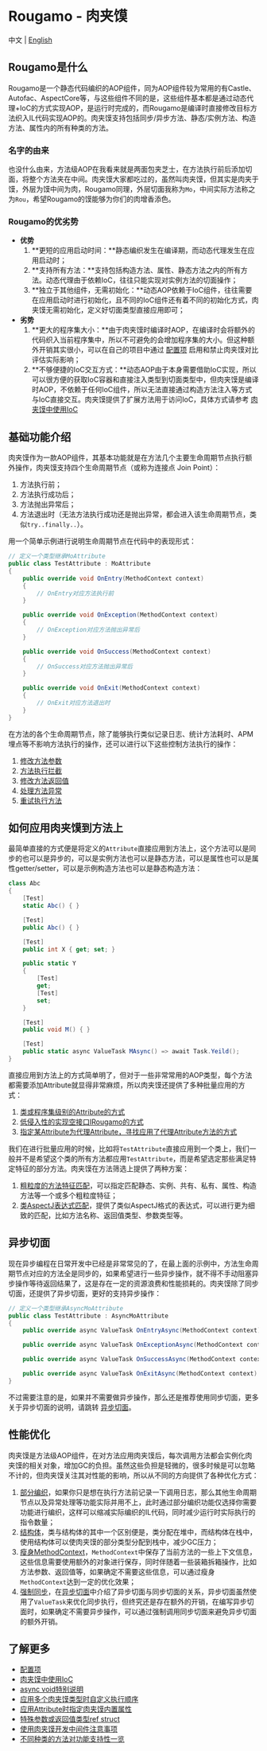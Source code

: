 
# Rougamo - 肉夹馍

中文 | [English](README_en.md)

## Rougamo是什么

Rougamo是一个静态代码编织的AOP组件，同为AOP组件较为常用的有Castle、Autofac、AspectCore等，与这些组件不同的是，这些组件基本都是通过动态代理+IoC的方式实现AOP，是运行时完成的，而Rougamo是编译时直接修改目标方法织入IL代码实现AOP的。肉夹馍支持包括同步/异步方法、静态/实例方法、构造方法、属性内的所有种类的方法。

### 名字的由来

也没什么由来，方法级AOP在我看来就是两面包夹芝士，在方法执行前后添加切面，将整个方法夹在中间。肉夹馍大家都吃过的，虽然叫肉夹馍，但其实是肉夹于馍，外层为馍中间为肉，Rougamo同理，外层切面我称为`Mo`，中间实际方法称之为`Rou`，希望Rougamo的馍能够为你们的肉增香添色。

### Rougamo的优劣势

- **优势**
  1. **更短的应用启动时间：**静态编织发生在编译期，而动态代理发生在应用启动时；
  2. **支持所有方法：**支持包括构造方法、属性、静态方法之内的所有方法。动态代理由于依赖IoC，往往只能实现对实例方法的切面操作；
  3. **独立于其他组件，无需初始化：**动态AOP依赖于IoC组件，往往需要在应用启动时进行初始化，且不同的IoC组件还有着不同的初始化方式，肉夹馍无需初始化，定义好切面类型直接应用即可；
- **劣势**
  1. **更大的程序集大小：**由于肉夹馍时编译时AOP，在编译时会将额外的代码织入当前程序集中，所以不可避免的会增加程序集的大小。但这种额外开销其实很小，可以在自己的项目中通过 [配置项](https://github.com/inversionhourglass/Rougamo/wiki/%E9%85%8D%E7%BD%AE%E9%A1%B9) 启用和禁止肉夹馍对比评估实际影响；
  2. **不够便捷的IoC交互方式：**动态AOP由于本身需要借助IoC实现，所以可以很方便的获取IoC容器和直接注入类型到切面类型中，但肉夹馍是编译时AOP，不依赖于任何IoC组件，所以无法直接通过构造方法注入等方式与IoC直接交互。肉夹馍提供了扩展方法用于访问IoC，具体方式请参考 [肉夹馍中使用IoC](https://github.com/inversionhourglass/Rougamo/wiki/%E5%85%B6%E4%BB%96#%E8%82%89%E5%A4%B9%E9%A6%8D%E4%B8%AD%E4%BD%BF%E7%94%A8IoC)

## 基础功能介绍

肉夹馍作为一款AOP组件，其基本功能就是在方法几个主要生命周期节点执行额外操作，肉夹馍支持四个生命周期节点（或称为连接点 Join Point）：
1. 方法执行前；
2. 方法执行成功后；
3. 方法抛出异常后；
4. 方法退出时（无法方法执行成功还是抛出异常，都会进入该生命周期节点，类似`try..finally..`）。

用一个简单示例进行说明生命周期节点在代码中的表现形式：

```csharp
// 定义一个类型继承MoAttribute
public class TestAttribute : MoAttribute
{
    public override void OnEntry(MethodContext context)
    {
        // OnEntry对应方法执行前
    }

    public override void OnException(MethodContext context)
    {
        // OnException对应方法抛出异常后
    }

    public override void OnSuccess(MethodContext context)
    {
        // OnSuccess对应方法抛出异常后
    }

    public override void OnExit(MethodContext context)
    {
        // OnExit对应方法退出时
    }
}
```

在方法的各个生命周期节点，除了能够执行类似记录日志、统计方法耗时、APM埋点等不影响方法执行的操作，还可以进行以下这些控制方法执行的操作：
1. [修改方法参数](https://github.com/inversionhourglass/Rougamo/wiki/%E6%8E%A7%E5%88%B6%E6%96%B9%E6%B3%95%E6%89%A7%E8%A1%8C#%E4%BF%AE%E6%94%B9%E6%96%B9%E6%B3%95%E5%8F%82%E6%95%B0)
2. [方法执行拦截](https://github.com/inversionhourglass/Rougamo/wiki/%E6%8E%A7%E5%88%B6%E6%96%B9%E6%B3%95%E6%89%A7%E8%A1%8C#%E6%96%B9%E6%B3%95%E6%89%A7%E8%A1%8C%E6%8B%A6%E6%88%AA)
3. [修改方法返回值](https://github.com/inversionhourglass/Rougamo/wiki/%E6%8E%A7%E5%88%B6%E6%96%B9%E6%B3%95%E6%89%A7%E8%A1%8C#%E4%BF%AE%E6%94%B9%E6%96%B9%E6%B3%95%E8%BF%94%E5%9B%9E%E5%80%BC)
4. [处理方法异常](https://github.com/inversionhourglass/Rougamo/wiki/%E6%8E%A7%E5%88%B6%E6%96%B9%E6%B3%95%E6%89%A7%E8%A1%8C#%E5%A4%84%E7%90%86%E6%96%B9%E6%B3%95%E5%BC%82%E5%B8%B8)
5. [重试执行方法](https://github.com/inversionhourglass/Rougamo/wiki/%E6%8E%A7%E5%88%B6%E6%96%B9%E6%B3%95%E6%89%A7%E8%A1%8C#%E9%87%8D%E8%AF%95%E6%89%A7%E8%A1%8C%E6%96%B9%E6%B3%95)

## 如何应用肉夹馍到方法上

最简单直接的方式便是将定义的`Attribute`直接应用到方法上，这个方法可以是同步的也可以是异步的，可以是实例方法也可以是静态方法，可以是属性也可以是属性getter/setter，可以是示例构造方法也可以是静态构造方法：

```csharp
class Abc
{
    [Test]
    static Abc() { }

    [Test]
    public Abc() { }

    [Test]
    public int X { get; set; }

    public static Y
    {
        [Test]
        get;
        [Test]
        set;
    }

    [Test]
    public void M() { }

    [Test]
    public static async ValueTask MAsync() => await Task.Yeild();
}
```

直接应用到方法上的方式简单明了，但对于一些非常常用的AOP类型，每个方法都需要添加Attribute就显得非常麻烦，所以肉夹馍还提供了多种批量应用的方式：
1. [类或程序集级别的Attribute的方式](https://github.com/inversionhourglass/Rougamo/wiki/%E5%BA%94%E7%94%A8%E6%96%B9%E5%BC%8F#%E7%B1%BB%E6%88%96%E7%A8%8B%E5%BA%8F%E9%9B%86%E7%BA%A7attribute%E5%BA%94%E7%94%A8)
2. [低侵入性的实现空接口IRougamo的方式](https://github.com/inversionhourglass/Rougamo/wiki/%E5%BA%94%E7%94%A8%E6%96%B9%E5%BC%8F#%E5%AE%9E%E7%8E%B0%E7%A9%BA%E6%8E%A5%E5%8F%A3irougamo)
3. [指定某Attribute为代理Attribute，寻找应用了代理Attribute方法的方式](https://github.com/inversionhourglass/Rougamo/wiki/%E5%BA%94%E7%94%A8%E6%96%B9%E5%BC%8F#attribute%E4%BB%A3%E7%90%86)

我们在进行批量应用的时候，比如将`TestAttribute`直接应用到一个类上，我们一般并不是希望这个类的所有方法都应用`TestAttribute`，而是希望选定那些满足特定特征的部分方法。肉夹馍在方法筛选上提供了两种方案：
1. [粗粒度的方法特征匹配](https://github.com/inversionhourglass/Rougamo/wiki/%E6%96%B9%E6%B3%95%E5%8C%B9%E9%85%8D#%E7%B2%97%E7%B2%92%E5%BA%A6%E7%9A%84%E6%96%B9%E6%B3%95%E7%89%B9%E6%80%A7%E5%8C%B9%E9%85%8D)，可以指定匹配静态、实例、共有、私有、属性、构造方法等一个或多个粗粒度特征；
2. [类AspectJ表达式匹配](https://github.com/inversionhourglass/Rougamo/wiki/%E6%96%B9%E6%B3%95%E5%8C%B9%E9%85%8D#%E7%B1%BBaspectj%E8%A1%A8%E8%BE%BE%E5%BC%8F%E5%8C%B9%E9%85%8D)，提供了类似AspectJ格式的表达式，可以进行更为细致的匹配，比如方法名称、返回值类型、参数类型等。

## 异步切面

现在异步编程在日常开发中已经是非常常见的了，在最上面的示例中，方法生命周期节点对应的方法全是同步的，如果希望进行一些异步操作，就不得不手动阻塞异步操作等待返回结果了，这是存在一定的资源浪费和性能损耗的。肉夹馍除了同步切面，还提供了异步切面，更好的支持异步操作：

```csharp
// 定义一个类型继承AsyncMoAttribute
public class TestAttribute : AsyncMoAttribute
{
    public override async ValueTask OnEntryAsync(MethodContext context) { }

    public override async ValueTask OnExceptionAsync(MethodContext context) { }

    public override async ValueTask OnSuccessAsync(MethodContext context) { }

    public override async ValueTask OnExitAsync(MethodContext context) { }
}
```

不过需要注意的是，如果并不需要做异步操作，那么还是推荐使用同步切面，更多关于异步切面的说明，请跳转 [异步切面](https://github.com/inversionhourglass/Rougamo/wiki/%E5%BC%82%E6%AD%A5%E5%88%87%E9%9D%A2)。

## 性能优化

肉夹馍是方法级AOP组件，在对方法应用肉夹馍后，每次调用方法都会实例化肉夹馍的相关对象，增加GC的负担。虽然这些负担是轻微的，很多时候是可以忽略不计的，但肉夹馍关注其对性能的影响，所以从不同的方向提供了各种优化方式：
1. [部分编织](https://github.com/inversionhourglass/Rougamo/wiki/%E6%80%A7%E8%83%BD%E4%BC%98%E5%8C%96#%E9%83%A8%E5%88%86%E7%BC%96%E7%BB%87)，如果你只是想在执行方法前记录一下调用日志，那么其他生命周期节点以及异常处理等功能实际并用不上，此时通过部分编织功能仅选择你需要功能进行编织，这样可以缩减实际编织的IL代码，同时减少运行时实际执行的指令数量；
2. [结构体](https://github.com/inversionhourglass/Rougamo/wiki/%E6%80%A7%E8%83%BD%E4%BC%98%E5%8C%96#%E7%BB%93%E6%9E%84%E4%BD%93)，类与结构体的其中一个区别便是，类分配在堆中，而结构体在栈中，使用结构体可以使肉夹馍的部分类型分配到栈中，减少GC压力；
3. [瘦身MethodContext](https://github.com/inversionhourglass/Rougamo/wiki/%E6%80%A7%E8%83%BD%E4%BC%98%E5%8C%96#%E7%98%A6%E8%BA%ABmethodcontext)，`MethodContext`中保存了当前方法的一些上下文信息，这些信息需要使用额外的对象进行保存，同时伴随着一些装箱拆箱操作，比如方法参数、返回值等，如果确定不需要这些信息，可以通过瘦身`MethodContext`达到一定的优化效果；
4. [强制同步](https://github.com/inversionhourglass/Rougamo/wiki/%E6%80%A7%E8%83%BD%E4%BC%98%E5%8C%96#%E5%BC%BA%E5%88%B6%E5%90%8C%E6%AD%A5)，在[异步切面](https://github.com/inversionhourglass/Rougamo/wiki/%E5%BC%82%E6%AD%A5%E5%88%87%E9%9D%A2)中介绍了异步切面与同步切面的关系，异步切面虽然使用了`ValueTask`来优化同步执行，但终究还是存在额外的开销，在编写异步切面时，如果确定不需要异步操作，可以通过强制调用同步切面来避免异步切面的额外开销。

## 了解更多

- [配置项](https://github.com/inversionhourglass/Rougamo/wiki/%E9%85%8D%E7%BD%AE%E9%A1%B9)
- [肉夹馍中使用IoC](https://github.com/inversionhourglass/Rougamo/wiki/%E5%85%B6%E4%BB%96#%E8%82%89%E5%A4%B9%E9%A6%8D%E4%B8%AD%E4%BD%BF%E7%94%A8IoC)
- [async void特别说明](https://github.com/inversionhourglass/Rougamo/wiki/%E5%85%B6%E4%BB%96#async-void%E7%89%B9%E5%88%AB%E8%AF%B4%E6%98%8E)
- [应用多个肉夹馍类型时自定义执行顺序](https://github.com/inversionhourglass/Rougamo/wiki/%E5%85%B6%E4%BB%96#%E5%BA%94%E7%94%A8%E5%A4%9A%E4%B8%AA%E8%82%89%E5%A4%B9%E9%A6%8D%E7%B1%BB%E5%9E%8B%E6%97%B6%E8%87%AA%E5%AE%9A%E4%B9%89%E6%89%A7%E8%A1%8C%E9%A1%BA%E5%BA%8F)
- [应用Attribute时指定肉夹馍内置属性](https://github.com/inversionhourglass/Rougamo/wiki/%E5%85%B6%E4%BB%96#%E5%BA%94%E7%94%A8attribute%E6%97%B6%E6%8C%87%E5%AE%9A%E8%82%89%E5%A4%B9%E9%A6%8D%E5%86%85%E7%BD%AE%E5%B1%9E%E6%80%A7)
- [特殊参数或返回值类型ref struct](https://github.com/inversionhourglass/Rougamo/wiki/%E5%85%B6%E4%BB%96#%E7%89%B9%E6%AE%8A%E5%8F%82%E6%95%B0%E6%88%96%E8%BF%94%E5%9B%9E%E5%80%BC%E7%B1%BB%E5%9E%8Bref-struct)
- [使用肉夹馍开发中间件注意事项](https://github.com/inversionhourglass/Rougamo/wiki/%E5%85%B6%E4%BB%96#%E4%BD%BF%E7%94%A8%E8%82%89%E5%A4%B9%E9%A6%8D%E5%BC%80%E5%8F%91%E4%B8%AD%E9%97%B4%E4%BB%B6%E6%B3%A8%E6%84%8F%E4%BA%8B%E9%A1%B9)
- [不同种类的方法对功能支持性一览](https://github.com/inversionhourglass/Rougamo/wiki/%E5%85%B6%E4%BB%96#%E4%B8%8D%E5%90%8C%E7%A7%8D%E7%B1%BB%E7%9A%84%E6%96%B9%E6%B3%95%E5%AF%B9%E5%8A%9F%E8%83%BD%E6%94%AF%E6%8C%81%E6%80%A7%E4%B8%80%E8%A7%88)
